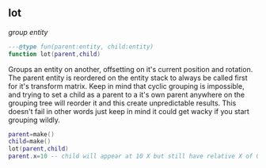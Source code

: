 ## lot

_group entity_

```lua
---@type fun(parent:entity, child:entity)
function lot(parent,child)
```

Groups an entity on another, offsetting on it's current position and rotation. The parent entity is reordered on the entity stack to always be called first for it's transform matrix. Keep in mind that cyclic grouping is impossible, and trying to set a child as a parent to a it's own parent anywhere on the grouping tree will reorder it and this create unpredictable results. This doesn't fail in other words just keep in mind it could get wacky if you start grouping wildly.

```lua
parent=make()
child=make()
lot(parent,child)
parent.x=10 -- child will appear at 10 X but still have relative X of 0
```
